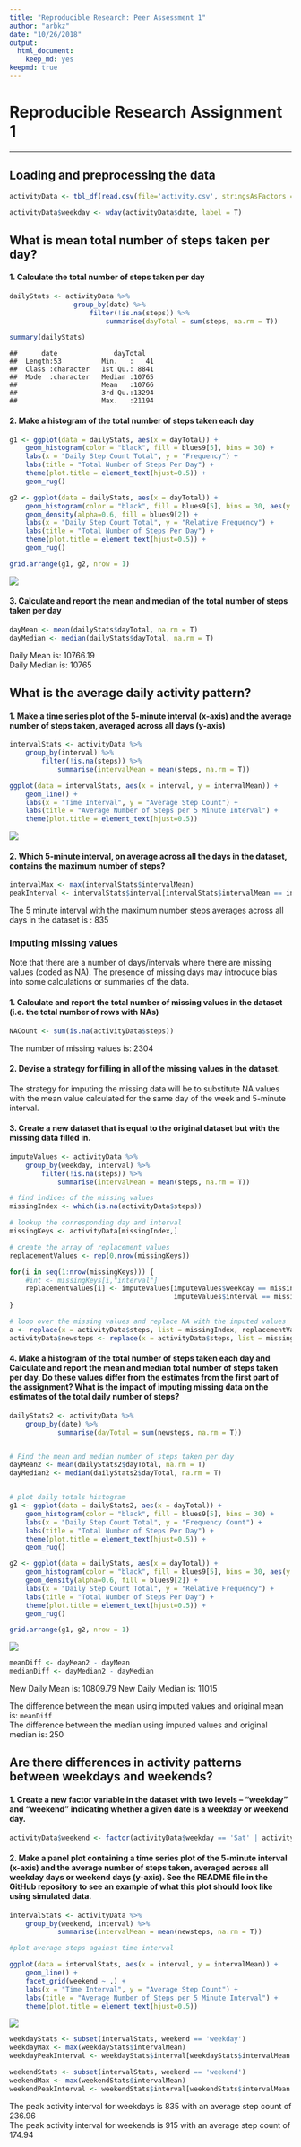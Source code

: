 ```yaml
---
title: "Reproducible Research: Peer Assessment 1"
author: "arbkz"
date: "10/26/2018"
output: 
  html_document: 
    keep_md: yes
keepmd: true
---
```

# Reproducible Research Assignment 1
-------------------------------------


## Loading and preprocessing the data


```r
activityData <- tbl_df(read.csv(file='activity.csv', stringsAsFactors = F))

activityData$weekday <- wday(activityData$date, label = T)
```

## What is mean total number of steps taken per day?

#### 1. Calculate the total number of steps taken per day


```r
dailyStats <- activityData %>% 
                group_by(date) %>%
                    filter(!is.na(steps)) %>%
                        summarise(dayTotal = sum(steps, na.rm = T))

summary(dailyStats)
```

```
##      date              dayTotal    
##  Length:53          Min.   :   41  
##  Class :character   1st Qu.: 8841  
##  Mode  :character   Median :10765  
##                     Mean   :10766  
##                     3rd Qu.:13294  
##                     Max.   :21194
```
  

#### 2. Make a histogram of the total number of steps taken each day

```r
g1 <- ggplot(data = dailyStats, aes(x = dayTotal)) + 
    geom_histogram(color = "black", fill = blues9[5], bins = 30) + 
    labs(x = "Daily Step Count Total", y = "Frequency") +
    labs(title = "Total Number of Steps Per Day") +
    theme(plot.title = element_text(hjust=0.5)) +
    geom_rug() 

g2 <- ggplot(data = dailyStats, aes(x = dayTotal)) + 
    geom_histogram(color = "black", fill = blues9[5], bins = 30, aes(y = ..density..)) +
    geom_density(alpha=0.6, fill = blues9[2]) +
    labs(x = "Daily Step Count Total", y = "Relative Frequency") +
    labs(title = "Total Number of Steps Per Day") +
    theme(plot.title = element_text(hjust=0.5)) +
    geom_rug() 

grid.arrange(g1, g2, nrow = 1)
```

![](PA1_template_files/figure-html/total_steps_histogram-1.png)<!-- -->
  
  
#### 3. Calculate and report the mean and median of the total number of steps taken per day


```r
dayMean <- mean(dailyStats$dayTotal, na.rm = T)
dayMedian <- median(dailyStats$dayTotal, na.rm = T)
```

Daily Mean is: 10766.19  
Daily Median is: 10765
  

## What is the average daily activity pattern?

#### 1. Make a time series plot of the 5-minute interval (x-axis) and the average number of steps taken, averaged across all days (y-axis)  


```r
intervalStats <- activityData %>% 
    group_by(interval) %>%
        filter(!is.na(steps)) %>%
            summarise(intervalMean = mean(steps, na.rm = T))

ggplot(data = intervalStats, aes(x = interval, y = intervalMean)) + 
    geom_line() +
    labs(x = "Time Interval", y = "Average Step Count") +
    labs(title = "Average Number of Steps per 5 Minute Interval") +
    theme(plot.title = element_text(hjust=0.5)) 
```

![](PA1_template_files/figure-html/avg_steps_per_interval-1.png)<!-- -->
  
  
#### 2. Which 5-minute interval, on average across all the days in the dataset, contains the maximum number of steps?  


```r
intervalMax <- max(intervalStats$intervalMean)
peakInterval <- intervalStats$interval[intervalStats$intervalMean == intervalMax]
```

The 5 minute interval with the maximum number steps averages across all days in the dataset is : 835
   

### Imputing missing values

Note that there are a number of days/intervals where there are missing values (coded as NA). The presence of missing days may introduce bias into some calculations or summaries of the data.

#### 1. Calculate and report the total number of missing values in the dataset (i.e. the total number of rows with NAs)


```r
NACount <- sum(is.na(activityData$steps))
```
The number of missing values is: 2304


  
#### 2. Devise a strategy for filling in all of the missing values in the dataset. 

The strategy for imputing the missing data will be to substitute NA values with the mean value calculated for the same day of the week and 5-minute interval.
  
#### 3. Create a new dataset that is equal to the original dataset but with the missing data filled in.


```r
imputeValues <- activityData %>% 
    group_by(weekday, interval) %>%
        filter(!is.na(steps)) %>%
            summarise(intervalMean = mean(steps, na.rm = T))

# find indices of the missing values
missingIndex <- which(is.na(activityData$steps))

# lookup the corresponding day and interval
missingKeys <- activityData[missingIndex,]

# create the array of replacement values
replacementValues <- rep(0,nrow(missingKeys))

for(i in seq(1:nrow(missingKeys))) {
    #int <- missingKeys[i,"interval"]
    replacementValues[i] <- imputeValues[imputeValues$weekday == missingKeys[i,"weekday"]$weekday & 
                                         imputeValues$interval == missingKeys[i,"interval"]$interval, ]$intervalMean
}

# loop over the missing values and replace NA with the imputed values
a <- replace(x = activityData$steps, list = missingIndex, replacementValues)
activityData$newsteps <- replace(x = activityData$steps, list = missingIndex, as.integer(replacementValues))
```
  
  
#### 4. Make a histogram of the total number of steps taken each day and Calculate and report the mean and median total number of steps taken per day. Do these values differ from the estimates from the first part of the assignment? What is the impact of imputing missing data on the estimates of the total daily number of steps?


```r
dailyStats2 <- activityData %>% 
    group_by(date) %>%
            summarise(dayTotal = sum(newsteps, na.rm = T))


# Find the mean and median number of steps taken per day
dayMean2 <- mean(dailyStats2$dayTotal, na.rm = T)
dayMedian2 <- median(dailyStats2$dayTotal, na.rm = T)


# plot daily totals histogram 
g1 <- ggplot(data = dailyStats2, aes(x = dayTotal)) + 
    geom_histogram(color = "black", fill = blues9[5], bins = 30) + 
    labs(x = "Daily Step Count Total", y = "Frequency Count") +
    labs(title = "Total Number of Steps Per Day") +
    theme(plot.title = element_text(hjust=0.5)) +
    geom_rug() 

g2 <- ggplot(data = dailyStats, aes(x = dayTotal)) + 
    geom_histogram(color = "black", fill = blues9[5], bins = 30, aes(y = ..density..)) +
    geom_density(alpha=0.6, fill = blues9[2]) +
    labs(x = "Daily Step Count Total", y = "Relative Frequency") +
    labs(title = "Total Number of Steps Per Day") +
    theme(plot.title = element_text(hjust=0.5)) +
    geom_rug() 

grid.arrange(g1, g2, nrow = 1)
```

![](PA1_template_files/figure-html/new_total_steps_histogram-1.png)<!-- -->

```r
meanDiff <- dayMean2 - dayMean
medianDiff <- dayMedian2 - dayMedian
```

New Daily Mean is: 10809.79
New Daily Median is: 11015  
    
The difference between the mean using imputed values and original mean is: `meanDiff`  
The difference between the median using imputed values and original median is: 250  
  
  
   

## Are there differences in activity patterns between weekdays and weekends?

#### 1. Create a new factor variable in the dataset with two levels – “weekday” and “weekend” indicating whether a given date is a weekday or weekend day.



```r
activityData$weekend <- factor(activityData$weekday == 'Sat' | activityData$weekday == 'Sun', labels = c('weekday','weekend'))
```
  
  
#### 2. Make a panel plot containing a time series plot  of the 5-minute interval (x-axis) and the average number of steps taken, averaged across all weekday days or weekend days (y-axis). See the README file in the GitHub repository to see an example of what this plot should look like using simulated data.


```r
intervalStats <- activityData %>% 
    group_by(weekend, interval) %>%
            summarise(intervalMean = mean(newsteps, na.rm = T))

#plot average steps against time interval

ggplot(data = intervalStats, aes(x = interval, y = intervalMean)) + 
    geom_line() +
    facet_grid(weekend ~ .) +
    labs(x = "Time Interval", y = "Average Step Count") +
    labs(title = "Average Number of Steps per 5 Minute Interval") +
    theme(plot.title = element_text(hjust=0.5)) 
```

![](PA1_template_files/figure-html/avg_steps_weekdays_vs_weekends-1.png)<!-- -->

```r
weekdayStats <- subset(intervalStats, weekend == 'weekday')
weekdayMax <- max(weekdayStats$intervalMean)
weekdayPeakInterval <- weekdayStats$interval[weekdayStats$intervalMean == weekdayMax]

weekendStats <- subset(intervalStats, weekend == 'weekend')
weekendMax <- max(weekendStats$intervalMean)
weekendPeakInterval <- weekendStats$interval[weekendStats$intervalMean == weekendMax]
```


The peak activity interval for weekdays is 835 with an average step count of 236.96  
The peak activity interval for weekends is 915 with an average step count of 174.94   

